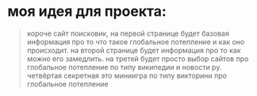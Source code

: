 # моя идея для проекта:
> короче сайт поисковик, на первой странице будет базовая информация про то что такое глобальное потепление и как оно происходит.
> на второй странице будет информация про то как можно его замедлить.
> на третей будет просто выбор сайтов про глобальное потепление по типу википедии и новости ру.
> четвёртая секретная это миниигра по типу викторини про глобальное потепление
